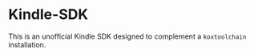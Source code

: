 # Kindle-SDK

This is an unofficial Kindle SDK designed to complement a `koxtoolchain` installation.